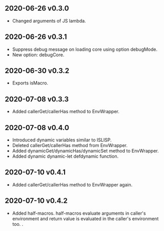 ## 2020-06-26 v0.3.0
  * <Breaking change> Changed arguments of JS lambda.

## 2020-06-26 v0.3.1
  * Suppress debug message on loading core using option debugMode.
  * New option: debugCore.

## 2020-06-30 v0.3.2
  * Exports isMacro.

## 2020-07-08 v0.3.3
  * Added callerGet/callerHas method to EnvWrapper.

## 2020-07-08 v0.4.0
  * Introduced dynamic variables similar to ISLISP.
  * Deleted callerGet/callerHas method from EnvWrapper.
  * Added dynamicGet/dynamicHas/dynamicSet method to EnvWrapper.
  * Added dynamic dynamic-let defdynamic function.

## 2020-07-10 v0.4.1
  * Added callerGet/callerHas method to EnvWrapper again.

## 2020-07-10 v0.4.2
  * Added half-macros. half-macros evaluate arguments in caller's environment
    and return value is evaluated in the caller's environment too.
  .
